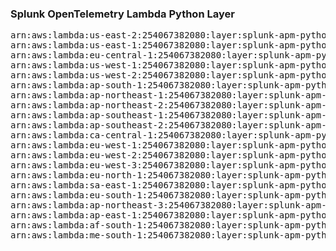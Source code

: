 <h3>Splunk OpenTelemetry Lambda Python Layer</h3>

<pre>
arn:aws:lambda:us-east-2:254067382080:layer:splunk-apm-python:186
arn:aws:lambda:us-east-1:254067382080:layer:splunk-apm-python:15
arn:aws:lambda:eu-central-1:254067382080:layer:splunk-apm-python:15
arn:aws:lambda:us-west-1:254067382080:layer:splunk-apm-python:15
arn:aws:lambda:us-west-2:254067382080:layer:splunk-apm-python:15
arn:aws:lambda:ap-south-1:254067382080:layer:splunk-apm-python:15
arn:aws:lambda:ap-northeast-1:254067382080:layer:splunk-apm-python:15
arn:aws:lambda:ap-northeast-2:254067382080:layer:splunk-apm-python:15
arn:aws:lambda:ap-southeast-1:254067382080:layer:splunk-apm-python:15
arn:aws:lambda:ap-southeast-2:254067382080:layer:splunk-apm-python:15
arn:aws:lambda:ca-central-1:254067382080:layer:splunk-apm-python:15
arn:aws:lambda:eu-west-1:254067382080:layer:splunk-apm-python:15
arn:aws:lambda:eu-west-2:254067382080:layer:splunk-apm-python:15
arn:aws:lambda:eu-west-3:254067382080:layer:splunk-apm-python:15
arn:aws:lambda:eu-north-1:254067382080:layer:splunk-apm-python:15
arn:aws:lambda:sa-east-1:254067382080:layer:splunk-apm-python:15
arn:aws:lambda:eu-south-1:254067382080:layer:splunk-apm-python:15
arn:aws:lambda:ap-northeast-3:254067382080:layer:splunk-apm-python:15
arn:aws:lambda:ap-east-1:254067382080:layer:splunk-apm-python:15
arn:aws:lambda:af-south-1:254067382080:layer:splunk-apm-python:15
arn:aws:lambda:me-south-1:254067382080:layer:splunk-apm-python:15
</pre>
